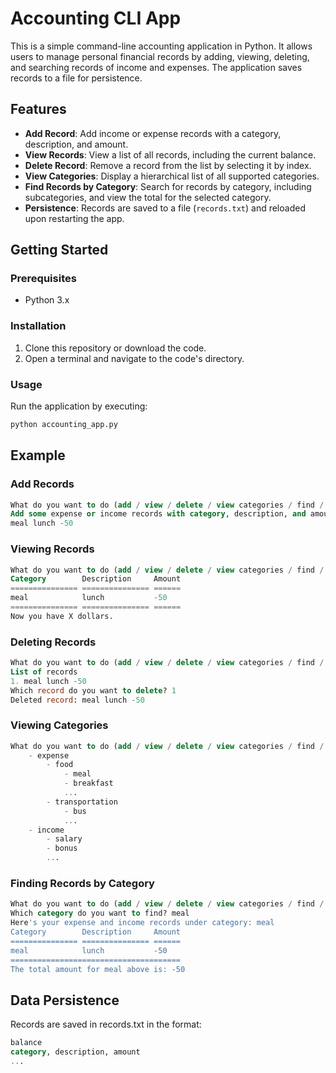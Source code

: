 # Accounting CLI App

This is a simple command-line accounting application in Python. It allows users to manage personal financial records by adding, viewing, deleting, and searching records of income and expenses. The application saves records to a file for persistence.

## Features

- **Add Record**: Add income or expense records with a category, description, and amount.
- **View Records**: View a list of all records, including the current balance.
- **Delete Record**: Remove a record from the list by selecting it by index.
- **View Categories**: Display a hierarchical list of all supported categories.
- **Find Records by Category**: Search for records by category, including subcategories, and view the total for the selected category.
- **Persistence**: Records are saved to a file (`records.txt`) and reloaded upon restarting the app.

## Getting Started

### Prerequisites

- Python 3.x

### Installation

1. Clone this repository or download the code.
2. Open a terminal and navigate to the code's directory.

### Usage

Run the application by executing:

```bash
python accounting_app.py
```

## Example
### Add Records
```sql
What do you want to do (add / view / delete / view categories / find / exit)? add
Add some expense or income records with category, description, and amount:
meal lunch -50
```

### Viewing Records
```sql
What do you want to do (add / view / delete / view categories / find / exit)? view
Category        Description     Amount
=============== =============== ======
meal            lunch           -50
=============== =============== ======
Now you have X dollars.
```

### Deleting Records
```sql
What do you want to do (add / view / delete / view categories / find / exit)? delete
List of records
1. meal lunch -50
Which record do you want to delete? 1
Deleted record: meal lunch -50
```

### Viewing Categories
```sql
What do you want to do (add / view / delete / view categories / find / exit)? view categories
    - expense
        - food
            - meal
            - breakfast
            ...
        - transportation
            - bus
            ...
    - income
        - salary
        - bonus
        ...
```

### Finding Records by Category
```sql
What do you want to do (add / view / delete / view categories / find / exit)? find
Which category do you want to find? meal
Here's your expense and income records under category: meal
Category        Description     Amount
=============== =============== ======
meal            lunch           -50
======================================
The total amount for meal above is: -50
```

## Data Persistence
Records are saved in records.txt in the format:
```sql
balance
category, description, amount
...
```
